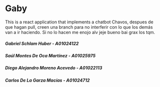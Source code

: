 
# Gaby
This is a react application that implements a chatbot
Chavos, despues de que hagan pull, creen una branch para no interferir con lo que los demás van a ir haciendo. Si no lo hacen me enojo alv jeje bueno bai grax los tqm.
##### Gabriel Schlam Huber - A01024122
##### Saúl Montes De Oca Martínez - A01025975
##### Diego Alejandro Moreno Acevedo - A01022113
##### Carlos De La Garza Macías - A01024712


